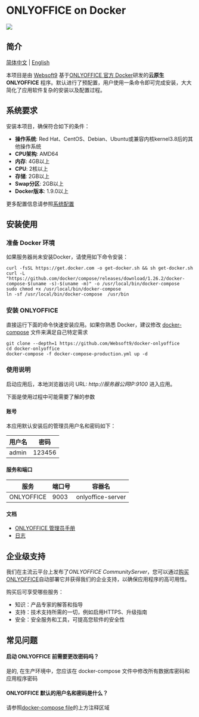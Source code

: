 # ONLYOFFICE on Docker

![](https://libs.websoft9.com/common/websott9-cloud-installer.png) 

## 简介

 [简体中文](/README-zh.md) | [English](/README.md) 

本项目是由 [Websoft9](https://www.websoft9.com) 基于[ONLYOFFICE 官方 Docker](https://github.com/ONLYOFFICE/docker)研发的**云原生 ONLYOFFICE** 程序。默认进行了预配置，用户使用一条命令即可完成安装，大大简化了应用软件复杂的安装以及配置过程。

## 系统要求

安装本项目，确保符合如下的条件：

* **操作系统**: Red Hat、CentOS、Debian、Ubuntu或兼容内核kernel3.8后的其他操作系统
* **CPU架构**: AMD64
* **内存**: 4GB以上
* **CPU**: 2核以上
* **存储**: 2GB以上
* **Swap分区**: 2GB以上
* **Docker版本**: 1.9.0以上

更多配置信息请参照[系统配置](https://github.com/ONLYOFFICE/docker#recommended-system-requirements)

## 安装使用

### 准备 Docker 环境

如果服务器尚未安装Docker，请使用如下命令安装：

```
curl -fsSL https://get.docker.com -o get-docker.sh && sh get-docker.sh
curl -L "https://github.com/docker/compose/releases/download/1.26.2/docker-compose-$(uname -s)-$(uname -m)" -o /usr/local/bin/docker-compose
sudo chmod +x /usr/local/bin/docker-compose
ln -sf /usr/local/bin/docker-compose  /usr/bin
```

### 安装 ONLYOFFICE

直接运行下面的命令快速安装应用。如果你熟悉 Docker，建议修改 [docker-compose](docker-compose-production.yml) 文件来满足自己特定需求 

```
git clone --depth=1 https://github.com/Websoft9/docker-onlyoffice
cd docker-onlyoffice
docker-compose -f docker-compose-production.yml up -d
```

### 使用说明

启动应用后，本地浏览器访问 URL: *http://服务器公网IP:9100* 进入应用。  

下面是使用过程中可能需要了解的参数

#### 账号

本应用默认安装后的管理员用户名和密码如下：

| 用户名    | 密码 |
| ------- | -------- |
|  admin | 123456  |

#### 服务和端口

| 服务       | 端口号                                  | 容器名                 |
| ---------- | ------------------------------------- | -------------------- |
| ONLYOFFICE   | 9003 | onlyoffice-server         |      |

#### 文档

* [ONLYOFFICE 管理员手册](https://support.websoft9.com/docs/onlyoffice)
* [日志](/CHANGELOG.md)

## 企业级支持

我们在主流云平台上发布了*ONLYOFFICE CommunityServer*，您可以通过[购买ONLYOFFICE](https://apps.websoft9.com/onlyoffice)自动部署它并获得我们的企业支持，以确保应用程序的高可用性。

购买后可享受哪些服务：

* 知识：产品专家的解答和指导
* 支持：技术支持所需的一切，例如启用HTTPS、升级指南
* 安全：安全服务和工具，可提高您软件的安全性

## 常见问题

#### 启动 ONLYOFFICE 前需要更改密码吗？

是的, 在生产环境中，您应该在 docker-compose 文件中修改所有数据库密码和应用程序密码

#### ONLYOFFICE 默认的用户名和密码是什么？

请参照[docker-compose file](docker-compose-production.yml)的上方注释区域
